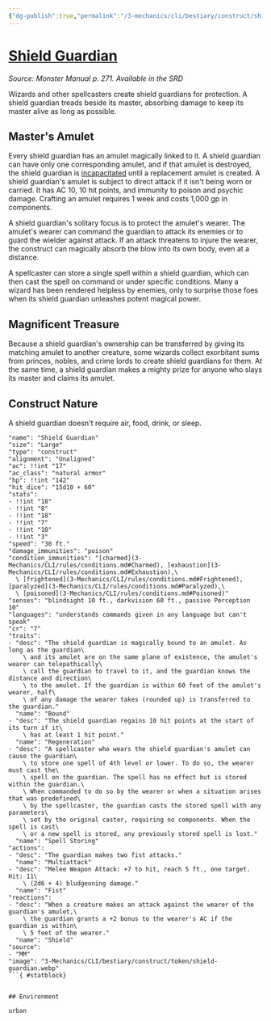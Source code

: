 ```yaml
---
{"dg-publish":true,"permalink":"/3-mechanics/cli/bestiary/construct/shield-guardian/","tags":["ttrpg-cli/compendium/src/5e/mm","ttrpg-cli/monster/cr/7","ttrpg-cli/monster/environment/urban","ttrpg-cli/monster/size/large","ttrpg-cli/monster/type/construct"]}
---
```


# [Shield Guardian](3-Mechanics\CLI\bestiary\construct/shield-guardian.md)
*Source: Monster Manual p. 271. Available in the <span title='Systems Reference Document (5.1)'>SRD</span>*  

Wizards and other spellcasters create shield guardians for protection. A shield guardian treads beside its master, absorbing damage to keep its master alive as long as possible.

## Master's Amulet

Every shield guardian has an amulet magically linked to it. A shield guardian can have only one corresponding amulet, and if that amulet is destroyed, the shield guardian is [incapacitated](3-Mechanics/CLI/rules/conditions.md#Incapacitated) until a replacement amulet is created. A shield guardian's amulet is subject to direct attack if it isn't being worn or carried. It has AC 10, 10 hit points, and immunity to poison and psychic damage. Crafting an amulet requires 1 week and costs 1,000 gp in components.

A shield guardian's solitary focus is to protect the amulet's wearer. The amulet's wearer can command the guardian to attack its enemies or to guard the wielder against attack. If an attack threatens to injure the wearer, the construct can magically absorb the blow into its own body, even at a distance.

A spellcaster can store a single spell within a shield guardian, which can then cast the spell on command or under specific conditions. Many a wizard has been rendered helpless by enemies, only to surprise those foes when its shield guardian unleashes potent magical power.

## Magnificent Treasure

Because a shield guardian's ownership can be transferred by giving its matching amulet to another creature, some wizards collect exorbitant sums from princes, nobles, and crime lords to create shield guardians for them. At the same time, a shield guardian makes a mighty prize for anyone who slays its master and claims its amulet.

## Construct Nature

A shield guardian doesn't require air, food, drink, or sleep.

```statblock
"name": "Shield Guardian"
"size": "Large"
"type": "construct"
"alignment": "Unaligned"
"ac": !!int "17"
"ac_class": "natural armor"
"hp": !!int "142"
"hit_dice": "15d10 + 60"
"stats":
- !!int "18"
- !!int "8"
- !!int "18"
- !!int "7"
- !!int "10"
- !!int "3"
"speed": "30 ft."
"damage_immunities": "poison"
"condition_immunities": "[charmed](3-Mechanics/CLI/rules/conditions.md#Charmed), [exhaustion](3-Mechanics/CLI/rules/conditions.md#Exhaustion),\
  \ [frightened](3-Mechanics/CLI/rules/conditions.md#Frightened), [paralyzed](3-Mechanics/CLI/rules/conditions.md#Paralyzed),\
  \ [poisoned](3-Mechanics/CLI/rules/conditions.md#Poisoned)"
"senses": "blindsight 10 ft., darkvision 60 ft., passive Perception 10"
"languages": "understands commands given in any language but can't speak"
"cr": "7"
"traits":
- "desc": "The shield guardian is magically bound to an amulet. As long as the guardian\
    \ and its amulet are on the same plane of existence, the amulet's wearer can telepathically\
    \ call the guardian to travel to it, and the guardian knows the distance and direction\
    \ to the amulet. If the guardian is within 60 feet of the amulet's wearer, half\
    \ of any damage the wearer takes (rounded up) is transferred to the guardian."
  "name": "Bound"
- "desc": "The shield guardian regains 10 hit points at the start of its turn if it\
    \ has at least 1 hit point."
  "name": "Regeneration"
- "desc": "A spellcaster who wears the shield guardian's amulet can cause the guardian\
    \ to store one spell of 4th level or lower. To do so, the wearer must cast the\
    \ spell on the guardian. The spell has no effect but is stored within the guardian.\
    \ When commanded to do so by the wearer or when a situation arises that was predefined\
    \ by the spellcaster, the guardian casts the stored spell with any parameters\
    \ set by the original caster, requiring no components. When the spell is cast\
    \ or a new spell is stored, any previously stored spell is lost."
  "name": "Spell Storing"
"actions":
- "desc": "The guardian makes two fist attacks."
  "name": "Multiattack"
- "desc": "Melee Weapon Attack: +7 to hit, reach 5 ft., one target. Hit: 11\
    \ (2d6 + 4) bludgeoning damage."
  "name": "Fist"
"reactions":
- "desc": "When a creature makes an attack against the wearer of the guardian's amulet,\
    \ the guardian grants a +2 bonus to the wearer's AC if the guardian is within\
    \ 5 feet of the wearer."
  "name": "Shield"
"source":
- "MM"
"image": "3-Mechanics/CLI/bestiary/construct/token/shield-guardian.webp"
```{ #statblock}


## Environment

urban